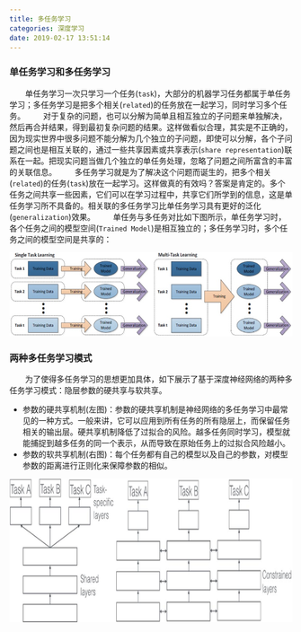 ```yaml
---
title: 多任务学习
categories: 深度学习
date: 2019-02-17 13:51:14
---
```

### 单任务学习和多任务学习

&emsp;&emsp;单任务学习一次只学习一个任务(`task`)，大部分的机器学习任务都属于单任务学习；多任务学习是把多个相关(`related`)的任务放在一起学习，同时学习多个任务。<!--more-->
&emsp;&emsp;对于复杂的问题，也可以分解为简单且相互独立的子问题来单独解决，然后再合并结果，得到最初复杂问题的结果。这样做看似合理，其实是不正确的，因为现实世界中很多问题不能分解为几个独立的子问题，即使可以分解，各个子问题之间也是相互关联的，通过一些共享因素或共享表示(`share representation`)联系在一起。把现实问题当做几个独立的单任务处理，忽略了问题之间所富含的丰富的关联信息。
&emsp;&emsp;多任务学习就是为了解决这个问题而诞生的，把多个相关(`related`)的任务(`task`)放在一起学习。这样做真的有效吗？答案是肯定的。多个任务之间共享一些因素，它们可以在学习过程中，共享它们所学到的信息，这是单任务学习所不具备的。相关联的多任务学习比单任务学习具有更好的泛化(`generalization`)效果。
&emsp;&emsp;单任务与多任务对比如下图所示，单任务学习时，各个任务之间的模型空间(`Trained Model`)是相互独立的；多任务学习时，多个任务之间的模型空间是共享的：

<img src="./多任务学习/1.png" height="149" width="570">

### 两种多任务学习模式

&emsp;&emsp;为了使得多任务学习的思想更加具体，如下展示了基于深度神经网络的两种多任务学习模式：隐层参数的硬共享与软共享。

- 参数的硬共享机制(左图)：参数的硬共享机制是神经网络的多任务学习中最常见的一种方式。一般来讲，它可以应用到所有任务的所有隐层上，而保留任务相关的输出层。硬共享机制降低了过拟合的风险。越多任务同时学习，模型就能捕捉到越多任务的同一个表示，从而导致在原始任务上的过拟合风险越小。
- 参数的软共享机制(右图)：每个任务都有自己的模型以及自己的参数，对模型参数的距离进行正则化来保障参数的相似。

<img src="./多任务学习/2.png" height="256" width="948">